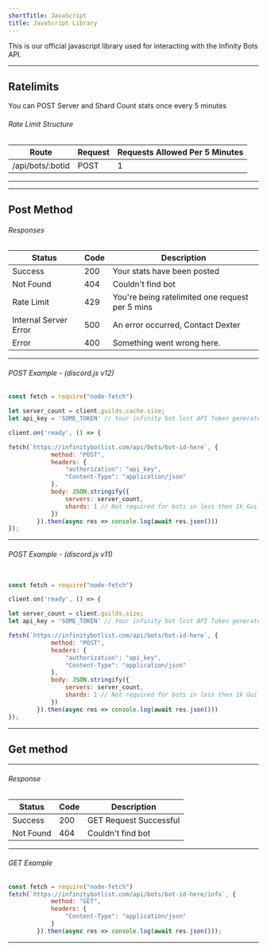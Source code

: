 ```yaml
---
shortTitle: JavaScript
title: JavaScript Library
---
```


This is our official javascript library used for interacting with the Infinity Bots API.

---

## Ratelimits
You can POST Server and Shard Count stats once every 5 minutes

###### Rate Limit Structure
| Route	| Request | Requests Allowed Per 5 Minutes |
|--------------|----------|--------------|
/api/bots/:botid | POST | 1 | 

---

---

## Post Method

<Route method="POST" path="/api/bots/:botid" auth /> 

###### Responses
Status | Code | Description
|---------- |----------|----------|
Success | 200 | Your stats have been posted |
Not Found | 404 | Couldn't find bot |
Rate Limit | 429 | You're being ratelimited one request per 5 mins |
Internal Server Error | 500 | An error occurred, Contact Dexter |
Error | 400 | Something went wrong here. | 

---

###### POST Example - (discord.js v12)
```js
const fetch = require("node-fetch")

let server_count = client.guilds.cache.size;
let api_key = 'SOME_TOKEN' // Your infinity bot lost API Token generated on the bots page (owner only)

client.on('ready', () => { 

fetch(`https://infinitybotlist.com/api/bots/bot-id-here`, {
            method: "POST",
            headers: {
                "authorization": "api_key",
                "Content-Type": "application/json"
            },
            body: JSON.stringify({
                servers: server_count,
                shards: 1 // Not required for bots in less then 1k Guilds
            })
        }).then(async res => console.log(await res.json()))
});
```

---

###### POST Example - (discord.js v11)
```js

const fetch = require("node-fetch")

client.on('ready', () => { 

let server_count = client.guilds.size;
let api_key = 'SOME_TOKEN' // Your infinity bot lost API Token generated on the bots page (owner only)

fetch(`https://infinitybotlist.com/api/bots/bot-id-here`, {
            method: "POST",
            headers: {
                "authorization": "api_key",
                "Content-Type": "application/json"
            },
            body: JSON.stringify({
                servers: server_count,
                shards: 1 // Not required for bots in less then 1k Guilds
            })
        }).then(async res => console.log(await res.json()))
});

```

---

## Get method

<Route method="GET" path="/api/bots/:botid/info" /> 

---

###### Response
Status | Code | Description
|---------- |----------|----------|
Success | 200 | GET Request Successful |
Not Found | 404 | Couldn't find bot |  

---

###### GET Example
```js
const fetch = require("node-fetch")
fetch(`https://infinitybotlist.com/api/bots/bot-id-here/info`, {
            method: "GET",
            headers: {
                "Content-Type": "application/json"
            }
        }).then(async res => console.log(await res.json()));
```

---
